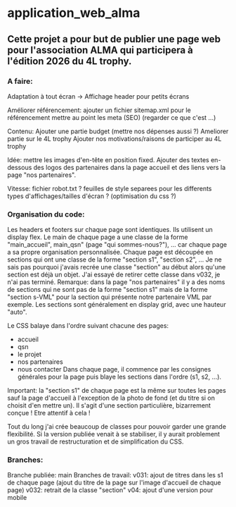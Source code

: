 # application_web_alma
## Cette projet a pour but de publier une page web pour l'association ALMA qui participera à l'édition 2026 du 4L trophy.

### A faire:
Adaptation à tout écran -> Affichage header pour petits écrans

Améliorer référencement:
ajouter un fichier sitemap.xml pour le référencement
mettre au point les meta (SEO) (regarder ce que c'est ...)

Contenu:
Ajouter une partie budget (mettre nos dépenses aussi ?)
Ameliorer partie sur le 4L trophy
Ajouter nos motivations/raisons de participer au 4L trophy

Idée: mettre les images d'en-tête en position fixed.
Ajouter des textes en-dessous des logos des partenaires dans la page accueil et des liens vers la page "nos partenaires".

Vitesse:
fichier robot.txt ?
feuilles de style separees pour les differents types d'affichages/tailles d'écran ? (optimisation du css ?)



### Organisation du code:

Les headers et footers sur chaque page sont identiques. Ils utilisent un display flex.
Le main de chaque page a une classe de la forme "main_accueil", main_qsn" (page "qui sommes-nous?"), ... car chaque page a sa propre organisation personnalisée.
Chaque page est découpée en sections qui ont une classe de la forme "section s1", "section s2", ... Je ne sais pas pourquoi j'avais recrée une classe "section" au début alors qu'une section est déjà un objet. J'ai essayé de retirer cette classe dans v032, je n'ai pas terminé.
Remarque: dans la page "nos partenaires" il y a des noms de sections qui ne sont pas de la forme "section s1" mais de la forme "section s-VML" pour la section qui présente notre partenaire VML par exemple.
Les sections sont généralement en display grid, avec une hauteur "auto".

Le CSS balaye dans l'ordre suivant chacune des pages:
- accueil
- qsn
- le projet
- nos partenaires
- nous contacter
Dans chaque page, il commence par les consignes générales pour la page puis blaye les sections dans l'ordre (s1, s2, ...).

Important: la "section s1" de chaque page est la même sur toutes les pages sauf la page d'accueil à l'exception de la photo de fond (et du titre si on choisit d'en mettre un). Il s'agit d'une section particulière, bizarrement conçue ! Etre attentif à cela !

Tout du long j'ai crée beaucoup de classes pour pouvoir garder une grande flexibilité. Si la version publiée venait à se stabiliser, il y aurait problement un gros travail de restructuration et de simplification du CSS.



### Branches:

Branche publiée: main
Branches de travail:
v031: ajout de titres dans les s1 de chaque page (ajout du titre de la page sur l'image d'accueil de chaque page)
v032: retrait de la classe "section"
v04: ajout d'une version pour mobile